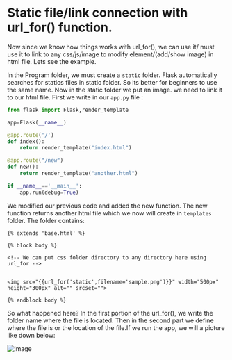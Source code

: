 # Static file/link connection with url_for() function.

Now since we know how things works with url_for(), we can use it/ must use it to link to any css/js/image to modify element/(add/show image) in html file.
Lets see the example.

In  the Program folder, we must create a ``static`` folder. Flask automatically searches for statics files in static folder. So its better for beginners to
use the same name. Now in the static folder we put an image. we need to link it to our html file. First we write in our ``app.py`` file :
```python
from flask import Flask,render_template

app=Flask(__name__)

@app.route('/')
def index(): 
    return render_template("index.html")

@app.route("/new")
def new():
    return render_template("another.html")

if __name__=='__main__':
    app.run(debug=True)
```
We modified our previous code and added the new function. The new function returns another html file which we now will create in ``templates`` folder. The folder 
contains:
```html+jinja
{% extends 'base.html' %}

{% block body %}
    
<!-- We can put css folder directory to any directory here using url_for -->


<img src="{{url_for('static',filename='sample.png')}}" width="500px" height="300px" alt="" srcset="">

{% endblock body %}

```

So what happened here? In the first portion of the url_for(), we write the folder name where the file is located. Then in the second part we define where the file
is or the location of the file.If we run the app, we will a picture like down below:

![image](https://github.com/isfar17/Flask_Tutorial/blob/master/01.Basics/4.Statics/image/static_image.jpg)

